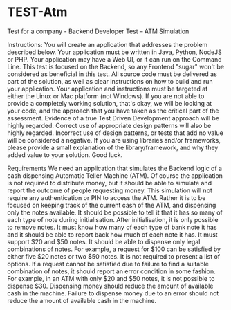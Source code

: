 TEST-Atm
========

Test for a company - Backend Developer Test – ATM Simulation

Instructions:
You will create an application that addresses the problem described below. Your application must be written in Java, Python, NodeJS or PHP.
Your application may have a Web UI, or it can run on the Command Line. This test is focused on the Backend, so any Frontend "sugar" won't be considered as beneficial in this test.
All source code must be delivered as part of the solution, as well as clear instructions on how to build and run your application.
Your application and instructions must be targeted at either the Linux or Mac platform (not Windows).
If you are not able to provide a completely working solution, that's okay, we will be looking at your code, and the approach that you have taken as the critical part of the assessment.
Evidence of a true Test Driven Development approach will be highly regarded. Correct use of appropriate design patterns will also be highly regarded.
Incorrect use of design patterns, or tests that add no value will be considered a negative.
If you are using libraries and/or frameworks, please provide a small explanation of the library/framework, and why they added value to your solution.
Good luck.

Requirements
We need an application that simulates the Backend logic of a cash dispensing Automatic Teller Machine (ATM).
Of course the application is not required to distribute money, but it should be able to simulate and report the outcome of people requesting money.
This simulation will not require any authentication or PIN to access the ATM.
Rather it is to be focused on keeping track of the current cash of the ATM, and dispensing only the notes available.
It should be possible to tell it that it has so many of each type of note during initialisation. After initialisation, it is only possible to remove notes.
It must know how many of each type of bank note it has and it should be able to report back how much of each note it has.
It must support $20 and $50 notes.
It should be able to dispense only legal combinations of notes. For example, a request for $100 can be satisfied by either five $20 notes or two $50 notes. It is not required to present a list of options.
If a request cannot be satisfied due to failure to find a suitable combination of notes, it should report an error condition in some fashion. For example, in an ATM with only $20 and $50 notes, it is not possible to dispense $30.
Dispensing money should reduce the amount of available cash in the machine.
Failure to dispense money due to an error should not reduce the amount of available cash in the machine.
